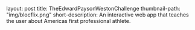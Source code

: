 layout: post
title: TheEdwardPaysonWestonChallenge
thumbnail-path: "img/blocflix.png"
short-description: An interactive web app that teaches the user about Americas first professional athlete.
